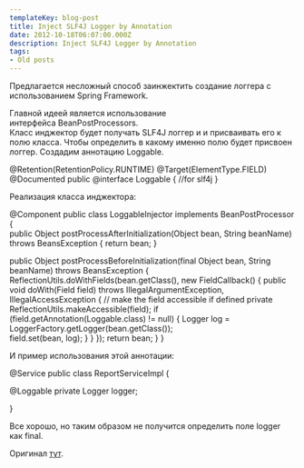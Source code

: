 ```yaml
---
templateKey: blog-post
title: Inject SLF4J Logger by Annotation
date: 2012-10-18T06:07:00.000Z
description: Inject SLF4J Logger by Annotation
tags:
- Old posts
---
```


Предлагается несложный способ заинжектить создание логгера с использованием Spring Framework.

  

Главной идеей является использование интерфейса BeanPostProcessors.  
Класс инджектор будет получать SLF4J логгер и и присваивать его к полю класса. Чтобы определить в какому именно полю будет присвоен логгер. Создадим аннотацию Loggable.  
  
  

@Retention(RetentionPolicy.RUNTIME) 
@Target(ElementType.FIELD) 
@Documented 
public @interface Loggable {
 //for slf4j
}

  

Реализация класса инджектора:  
  

@Component
public class LoggableInjector implements BeanPostProcessor {       
 public Object postProcessAfterInitialization(Object bean, String beanName) throws BeansException { 
  return bean; 
 } 
       
 public Object postProcessBeforeInitialization(final Object bean, String beanName) throws BeansException { 
  ReflectionUtils.doWithFields(bean.getClass(), new FieldCallback() { 
   public void doWith(Field field) throws IllegalArgumentException, IllegalAccessException { 
    // make the field accessible if defined private 
    ReflectionUtils.makeAccessible(field); 
    if (field.getAnnotation(Loggable.class) != null) {
     Logger log = LoggerFactory.getLogger(bean.getClass());     
     field.set(bean, log); 
    } 
   } 
  }); 
  return bean; 
 } 
}

  
И пример использования этой аннотации:  
  

@Service
public class ReportServiceImpl {
 
 @Loggable
 private Logger logger;
  
}

  
Все хорошо, но таким образом не получится определить поле logger как final.  
  

Оригинал [тут](http://java.dzone.com/articles/inject-slf4j-logger-annotation).